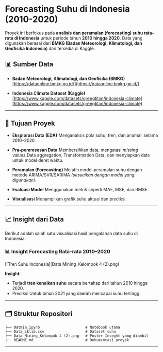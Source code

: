 
# Forecasting Suhu di Indonesia (2010-2020)

Proyek ini berfokus pada **analisis dan peramalan (forecasting) suhu rata-rata di Indonesia** untuk periode tahun **2010 hingga 2020**. Data yang digunakan berasal dari **BMKG (Badan Meteorologi, Klimatologi, dan Geofisika Indonesia)** dan tersedia di Kaggle.

## 📊 Sumber Data

* **Badan Meteorologi, Klimatologi, dan Geofisika (BMKG)**
  [https://dataonline.bmkg.go.id/](https://dataonline.bmkg.go.id/)

* **Indonesia Climate Dataset (Kaggle)**
  [https://www.kaggle.com/datasets/greegtitan/indonesia-climate](https://www.kaggle.com/datasets/greegtitan/indonesia-climate)

---

## 🎯 Tujuan Proyek

* **Eksplorasi Data (EDA)**
  Menganalisis pola suhu, tren, dan anomali selama 2010–2020.

* **Pra-pemrosesan Data**
  Membersihkan data, mengatasi *missing values*,Data aggregation, Transformation Data, dan menyiapkan data untuk model deret waktu.

* **Peramalan (Forecasting)**
  Melatih model peramalan suhu dengan metode ARIMA/SVR/SARIMA *(sesuaikan dengan model yang digunakan)*.

* **Evaluasi Model**
  Menggunakan metrik seperti MAE, MSE, dan RMSE.

* **Visualisasi**
  Menampilkan grafik suhu aktual dan prediksi.

---

## 📈 Insight dari Data

Berikut adalah salah satu visualisasi hasil pengolahan data suhu di Indonesia:

### 📊 Insight Forecasting Rata-rata 2010–2020

![Tren Suhu Indonesia](Data Mining_Kelompok 4 (2).png)

**Insight**:

* Terjadi **tren kenaikan suhu** secara bertahap dari tahun 2010 hingga 2020.
* Prediksi Untuk tahun 2021 yang daerah mencapai suhu tertinggi

---

## 🗂️ Struktur Repositori

```
├── Datmin.ipynb                     # Notebook utama
├── Data_iklim.csv                   # Dataset suhu
├── Data Mining_Kelompok 4 (2).png   # Poster Inseght yang diambil
├── README.md                        # Dokumentasi proyek
```

---
